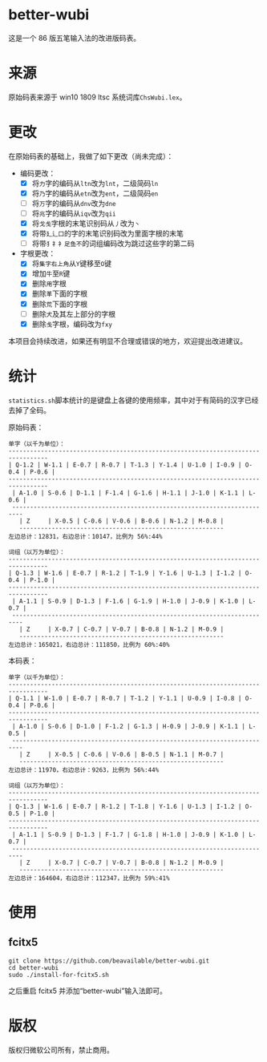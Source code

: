 # better-wubi
这是一个 86 版五笔输入法的改进版码表。

# 来源
原始码表来源于 win10 1809 ltsc 系统词库`ChsWubi.lex`。

# 更改
在原始码表的基础上，我做了如下更改（尚未完成）：
- 编码更改：
    - [x] 将`力`字的编码从`ltn`改为`lnt`，二级简码`ln`
    - [x] 将`乃`字的编码从`etn`改为`ent`，二级简码`en`
    - [ ] 将`万`字的编码从`dnv`改为`dne`
    - [ ] 将`兆`字的编码从`iqv`改为`qii`
    - [x] 将`戈戋`字根的末笔识别码从`丿`改为`丶`
    - [x] 将带`廴辶囗`的字的末笔识别码改为里面字根的末笔
    - [ ] 将带`犭礻衤足鱼不`的词组编码改为跳过这些字的第二码
- 字根更改：
    - [x] 将`集字右上角`从`Y`键移至`O`键
    - [x] 增加`牛`至`R`键
    - [x] 删除`用`字根
    - [x] 删除`革`下面的字根
    - [x] 删除`荒`下面的字根
    - [ ] 删除`犬`及其左上部分的字根
    - [x] 删除`戋`字根，编码改为`fxy`

本项目会持续改进，如果还有明显不合理或错误的地方，欢迎提出改进建议。

# 统计
`statistics.sh`脚本统计的是键盘上各键的使用频率，其中对于有简码的汉字已经去掉了全码。

原始码表：
```
单字（以千为单位）：
---------------------------------------------------------------------------------
| Q-1.2 | W-1.1 | E-0.7 | R-0.7 | T-1.3 | Y-1.4 | U-1.0 | I-0.9 | O-0.4 | P-0.6 |
---------------------------------------------------------------------------------
 | A-1.0 | S-0.6 | D-1.1 | F-1.4 | G-1.6 | H-1.1 | J-1.0 | K-1.1 | L-0.6 |
 -------------------------------------------------------------------------
   | Z     | X-0.5 | C-0.6 | V-0.6 | B-0.6 | N-1.2 | M-0.8 |
   ---------------------------------------------------------
左边总计：12831，右边总计：10147，比例为 56%:44%

词组（以万为单位）：
---------------------------------------------------------------------------------
| Q-1.3 | W-1.6 | E-0.7 | R-1.2 | T-1.9 | Y-1.6 | U-1.3 | I-1.2 | O-0.4 | P-1.0 |
---------------------------------------------------------------------------------
 | A-1.1 | S-0.9 | D-1.3 | F-1.6 | G-1.9 | H-1.0 | J-0.9 | K-1.0 | L-0.7 |
 -------------------------------------------------------------------------
   | Z     | X-0.7 | C-0.7 | V-0.7 | B-0.8 | N-1.2 | M-0.9 |
   ---------------------------------------------------------
左边总计：165021，右边总计：111850，比例为 60%:40%
```
本码表：
```
单字（以千为单位）：
---------------------------------------------------------------------------------
| Q-1.1 | W-1.0 | E-0.7 | R-0.7 | T-1.2 | Y-1.1 | U-0.9 | I-0.8 | O-0.4 | P-0.6 |
---------------------------------------------------------------------------------
 | A-1.0 | S-0.6 | D-1.0 | F-1.2 | G-1.3 | H-0.9 | J-0.9 | K-1.1 | L-0.5 |
 -------------------------------------------------------------------------
   | Z     | X-0.5 | C-0.6 | V-0.6 | B-0.5 | N-1.1 | M-0.7 |
   ---------------------------------------------------------
左边总计：11970，右边总计：9263，比例为 56%:44%

词组（以万为单位）：
---------------------------------------------------------------------------------
| Q-1.3 | W-1.6 | E-0.7 | R-1.2 | T-1.8 | Y-1.6 | U-1.3 | I-1.2 | O-0.5 | P-1.0 |
---------------------------------------------------------------------------------
 | A-1.1 | S-0.9 | D-1.3 | F-1.7 | G-1.8 | H-1.0 | J-0.9 | K-1.0 | L-0.7 |
 -------------------------------------------------------------------------
   | Z     | X-0.7 | C-0.7 | V-0.7 | B-0.8 | N-1.2 | M-0.9 |
   ---------------------------------------------------------
左边总计：164604，右边总计：112347，比例为 59%:41%
```

# 使用
## fcitx5
```shell
git clone https://github.com/beavailable/better-wubi.git
cd better-wubi
sudo ./install-for-fcitx5.sh
```
之后重启 fcitx5 并添加“better-wubi”输入法即可。

# 版权
版权归微软公司所有，禁止商用。

